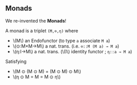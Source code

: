 Monads
------

We re-invented the <strong class="yellow">Monads</strong>!

A monad is a triplet `(M,⊙,η)` where

- \\(M\\) an <span class="yellow">Endofunctor</span> (to type `a` associate `M a`)
- \\(⊙:M×M→M\\) a <span class="yellow">nat. trans.</span> (i.e. `⊙::M (M a) → M a`)
- \\(η:I→M\\)  a <span class="yellow">nat. trans.</span> (\\(I\\) identity functor ; `η::a → M a`)

Satisfying

- \\(M ⊙ (M ⊙ M) = (M ⊙ M) ⊙ M\\)
- \\(η ⊙ M = M = M ⊙ η\\)

